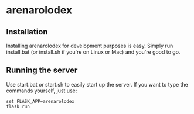 # arenarolodex
## Installation
Installing arenarolodex for development purposes is easy. Simply run install.bat (or install.sh if you're on Linux or Mac) and you're good to go.
## Running the server
Use start.bat or start.sh to easily start up the server. If you want to type the commands yourself, just use:
```
set FLASK_APP=arenarolodex
flask run
```
